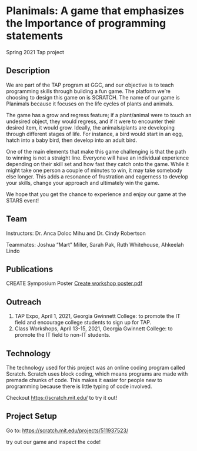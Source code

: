 # Planimals:  A game that emphasizes the Importance of programming statements
Spring 2021 Tap project

## Description

We are part of the TAP program at GGC, and our objective is to teach programming skills through building a fun game. The platform we’re choosing to design this game on is SCRATCH. The name of our game is Planimals because it focuses on the life cycles of plants and animals. 

The game has a grow and regress feature; if a plant/animal were to touch an undesired object, they would regress, and if it were to encounter their desired item, it would grow. Ideally, the animals/plants are developing through different stages of life. For instance, a bird would start in an egg, hatch into a baby bird, then develop into an adult bird. 

One of the main elements that make this game challenging is that the path to winning is not a straight line. Everyone will have an individual experience depending on their skill set and how fast they catch onto the game. While it might take one person a couple of minutes to win, it may take somebody else longer. This adds a resonance of frustration and eagerness to develop your skills, change your approach and ultimately win the game. 

We hope that you get the chance to experience and enjoy our game at the STARS event!


## Team

Instructors: Dr. Anca Doloc Mihu and Dr. Cindy Robertson

Teammates: Joshua “Mart” Miller, Sarah Pak, Ruth Whitehouse, Ahkeelah Lindo 

## Publications




CREATE Symposium Poster
[Create workshop poster.pdf](https://github.com/TechAmbassadors-GGC/planimals/files/6418632/Create.workshop.poster.pdf)

## Outreach

1. TAP Expo, April 1, 2021, Georgia Gwinnett College: to promote the IT field and encourage college students to sign up for TAP.
2. Class Workshops, April 13-15, 2021, Georgia Gwinnett College: to promote the IT field to non-IT students.

## Technology

The technology used for this project was an online coding program called Scratch. Scratch uses block coding, which means programs are made with premade chunks of code. This makes it easier for people new to programming because there is little typing of code involved.

Checkout https://scratch.mit.edu/ to try it out!

## Project Setup

Go to:
https://scratch.mit.edu/projects/511937523/

try out our game and inspect the code!
